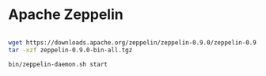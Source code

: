 # Apache Zeppelin

```bash

wget https://downloads.apache.org/zeppelin/zeppelin-0.9.0/zeppelin-0.9.0-bin-all.tgz
tar -xzf zeppelin-0.9.0-bin-all.tgz

bin/zeppelin-daemon.sh start




```